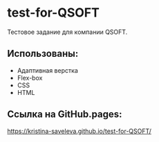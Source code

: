 # test-for-QSOFT

Тестовое задание для компании QSOFT.

## Использованы:
* Адаптивная верстка
* Flex-box
* CSS
* HTML

## Ссылка на GitHub.pages:
https://kristina-saveleva.github.io/test-for-QSOFT/
